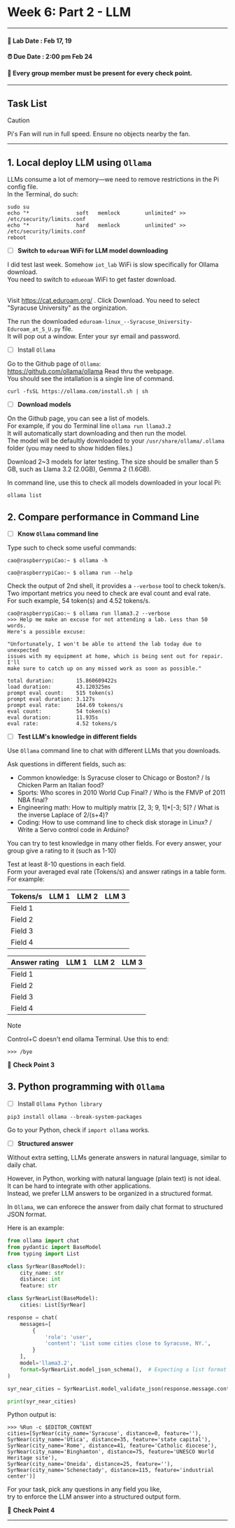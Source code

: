 # Week 6: Part 2 - LLM

---------------
#### :dizzy: **Lab Date :** Feb 17, 19 
#### :alarm_clock: **Due Date :** 2:00 pm Feb 24   
#### :pencil: Every group member must be present for every check point.
-------------------

## Task List
> [!CAUTION]
> Pi's Fan will run in full speed. Ensure no objects nearby the fan.

------------------
## 1. Local deploy LLM using ```Ollama```


LLMs consume a lot of memory—we need to remove restrictions in the Pi config file.
<br>In the Terminal, do such:

```shell
sudo su
echo "*               soft   memlock        unlimited" >> /etc/security/limits.conf
echo "*               hard   memlock        unlimited" >> /etc/security/limits.conf
reboot
```
- [ ] **Switch to ```eduroam```  WiFi for LLM model downloading**

I did test last week. Somehow ```iot_lab``` WiFi is slow  specifically for Ollama download. 
<br>You need to switch to ```edueoam``` WiFi to get faster download.

<br>Visit https://cat.eduroam.org/ . Click Download. You need to select "Syracuse University" as the orginization.

The run the downloaded ```eduroam-linux_--Syracuse_University-Eduroam_at_S_U.py``` file. 
<br>It will pop out a window. Enter your syr email and password.


- [ ] Install ```Ollama```

Go to the Github page of ```Ollama```:
<br>https://github.com/ollama/ollama  Read thru the webpage.
<br>You should see the intallation is a single line of command.

```shell
curl -fsSL https://ollama.com/install.sh | sh
```

- [ ] **Download models**

On the Github page, you can see a list of models.
<br>For example, if you do Terminal line  ```ollama run llama3.2``` 
<br>It will automatically start downloading and then run the model.
<br>The model will be defaultly downloaded to your ```/usr/share/ollama/.ollama``` folder (you may need to show hidden files.)

Download 2~3 models for later testing. The size should be smaller than 5 GB, such as Llama 3.2 (2.0GB), Gemma 2 (1.6GB).

In command line, use this to check all models downloaded in your local Pi:

```shell
ollama list
```

## 2. Compare performance in Command Line

- [ ] **Know ```Ollama``` command line**

Type such to check some useful commands:

```shell
cao@raspberrypiCao:~ $ ollama -h
```

```shell
cao@raspberrypiCao:~ $ ollama run --help
```
Check the output of 2nd shell, it provides a ```--verbose``` tool to check token/s.
<br>Two important metrics you need to check are eval count and eval rate. 
<br>For such example, 54 token(s) and 4.52 tokens/s.

```shell
cao@raspberrypiCao:~ $ ollama run llama3.2 --verbose
>>> Help me make an excuse for not attending a lab. Less than 50 words.
Here's a possible excuse:

"Unfortunately, I won't be able to attend the lab today due to unexpected 
issues with my equipment at home, which is being sent out for repair. I'll 
make sure to catch up on any missed work as soon as possible."

total duration:       15.860609422s
load duration:        43.120325ms
prompt eval count:    515 token(s)
prompt eval duration: 3.127s
prompt eval rate:     164.69 tokens/s
eval count:           54 token(s)
eval duration:        11.935s
eval rate:            4.52 tokens/s
```

- [ ] **Test LLM's knowledge in different fields**

Use ```Ollama``` command line to chat with different LLMs that you downloads.

Ask questions in different fields, such as:
* Common knowledge: Is Syracuse closer to Chicago or Boston? / Is Chicken Parm an Italian food?
* Sports: Who scores in 2010 World Cup Final? / Who is the FMVP of 2011 NBA final?
* Engineering math: How to multiply matrix [2, 3; 9, 1]*[-3; 5]? / What is the inverse Laplace of 2/(s+4)?
* Coding: How to use command line to check disk storage in Linux? / Write a Servo control code in Arduino?

You can try to test knowledge in many other fields. For every answer, your group give a rating to it (such as 1-10)

Test at least 8-10 questions in each field. 
<br>Form your averaged eval rate (Tokens/s) and answer ratings in a table form. 
<br>For example:

|  Tokens/s  | LLM 1 | LLM 2 | LLM 3|
| -------- | ------- |------- |------- |
| Field 1 |     |  |  |
| Field 2 |    |  |  |
| Field 3    |     |  |  |
| Field 4 |     |  |  |

|  Answer rating  | LLM 1 | LLM 2 | LLM 3|
| -------- | ------- |------- |------- |
| Field 1 |     |  |  |
| Field 2 |    |  |  |
| Field 3    |     |  |  |
| Field 4 |     |  |  |

> [!Note]
> Control+C doesn't end ollama Terminal. Use this to end:
```shell
>>> /bye
```

🎉 **Check Point 3**


## 3. Python programming with ```Ollama```

- [ ] Install ```Ollama Python library```

```shell
pip3 install ollama --break-system-packages
```

Go to your Python, check if ```import ollama``` works.

- [ ] **Structured answer**

Without extra setting, LLMs generate answers in natural language, similar to daily chat.

However, in Python, working with natural language (plain text) is not ideal.
<br>It can be hard to integrate with other applications.
<br>Instead, we prefer LLM answers to be organized in a structured format.

In ```Ollama```, we can enforece the answer from daily chat format to structured JSON format.

Here is an example:     

```python
from ollama import chat
from pydantic import BaseModel
from typing import List

class SyrNear(BaseModel):
    city_name: str
    distance: int
    feature: str

class SyrNearList(BaseModel):
    cities: List[SyrNear]

response = chat(
    messages=[
        {
            'role': 'user',
            'content': 'List some cities close to Syracuse, NY.',
        }
    ],
    model='llama3.2',
    format=SyrNearList.model_json_schema(),  # Expecting a list format
)

syr_near_cities = SyrNearList.model_validate_json(response.message.content)

print(syr_near_cities)
```

Python output is:

```shell
>>> %Run -c $EDITOR_CONTENT
cities=[SyrNear(city_name='Syracuse', distance=0, feature=''),
SyrNear(city_name='Utica', distance=35, feature='state capital'),
SyrNear(city_name='Rome', distance=41, feature='Catholic diocese'),
SyrNear(city_name='Binghamton', distance=75, feature='UNESCO World Heritage site'),
SyrNear(city_name='Oneida', distance=25, feature=''),
SyrNear(city_name='Schenectady', distance=115, feature='industrial center')]
```

For your task, pick any questions in any field you like, 
<br>try to enforce the LLM answer into a structured output form.

🎉 **Check Point 4**


---

